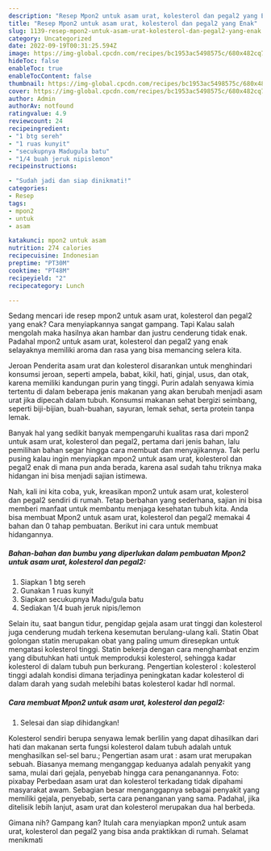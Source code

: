 ```yaml
---
description: "Resep Mpon2 untuk asam urat, kolesterol dan pegal2 yang Enak"
title: "Resep Mpon2 untuk asam urat, kolesterol dan pegal2 yang Enak"
slug: 1139-resep-mpon2-untuk-asam-urat-kolesterol-dan-pegal2-yang-enak
category: Uncategorized
date: 2022-09-19T00:31:25.594Z
image: https://img-global.cpcdn.com/recipes/bc1953ac5498575c/680x482cq70/mpon2-untuk-asam-urat-kolesterol-dan-pegal2-foto-resep-utama.jpg
hideToc: false
enableToc: true
enableTocContent: false
thumbnail: https://img-global.cpcdn.com/recipes/bc1953ac5498575c/680x482cq70/mpon2-untuk-asam-urat-kolesterol-dan-pegal2-foto-resep-utama.jpg
cover: https://img-global.cpcdn.com/recipes/bc1953ac5498575c/680x482cq70/mpon2-untuk-asam-urat-kolesterol-dan-pegal2-foto-resep-utama.jpg
author: Admin
authorAv: notfound
ratingvalue: 4.9
reviewcount: 24
recipeingredient:
- "1 btg sereh"
- "1 ruas kunyit"
- "secukupnya Madugula batu"
- "1/4 buah jeruk nipislemon"
recipeinstructions:

- "Sudah jadi dan siap dinikmati!"
categories:
- Resep
tags:
- mpon2
- untuk
- asam

katakunci: mpon2 untuk asam 
nutrition: 274 calories
recipecuisine: Indonesian
preptime: "PT30M"
cooktime: "PT48M"
recipeyield: "2"
recipecategory: Lunch

---
```



Sedang mencari ide resep mpon2 untuk asam urat, kolesterol dan pegal2 yang enak? Cara menyiapkannya sangat gampang. Tapi Kalau salah mengolah maka hasilnya akan hambar dan justru cenderung tidak enak. Padahal mpon2 untuk asam urat, kolesterol dan pegal2 yang enak selayaknya memiliki aroma dan rasa yang bisa memancing selera kita.


Jeroan Penderita asam urat dan kolesterol disarankan untuk menghindari konsumsi jeroan, seperti ampela, babat, kikil, hati, ginjal, usus, dan otak, karena memiliki kandungan purin yang tinggi. Purin adalah senyawa kimia tertentu di dalam beberapa jenis makanan yang akan berubah menjadi asam urat jika dipecah dalam tubuh. Konsumsi makanan sehat bergizi seimbang, seperti biji-bijian, buah-buahan, sayuran, lemak sehat, serta protein tanpa lemak.

Banyak hal yang sedikit banyak mempengaruhi kualitas rasa dari mpon2 untuk asam urat, kolesterol dan pegal2, pertama dari jenis bahan, lalu pemilihan bahan segar hingga cara membuat dan menyajikannya. Tak perlu pusing kalau ingin menyiapkan mpon2 untuk asam urat, kolesterol dan pegal2 enak di mana pun anda berada, karena asal sudah tahu triknya maka hidangan ini bisa menjadi sajian istimewa.


Nah, kali ini kita coba, yuk, kreasikan mpon2 untuk asam urat, kolesterol dan pegal2 sendiri di rumah. Tetap berbahan yang sederhana, sajian ini bisa memberi manfaat untuk membantu menjaga kesehatan tubuh kita. Anda bisa membuat Mpon2 untuk asam urat, kolesterol dan pegal2 memakai 4 bahan dan 0 tahap pembuatan. Berikut ini cara untuk membuat hidangannya.

<!--inarticleads1-->

##### Bahan-bahan dan bumbu yang diperlukan dalam pembuatan Mpon2 untuk asam urat, kolesterol dan pegal2:

1. Siapkan 1 btg sereh
1. Gunakan 1 ruas kunyit
1. Siapkan secukupnya Madu/gula batu
1. Sediakan 1/4 buah jeruk nipis/lemon


Selain itu, saat bangun tidur, pengidap gejala asam urat tinggi dan kolesterol juga cenderung mudah terkena kesemutan berulang-ulang kali. Statin Obat golongan statin merupakan obat yang paling umum diresepkan untuk mengatasi kolesterol tinggi. Statin bekerja dengan cara menghambat enzim yang dibutuhkan hati untuk memproduksi kolesterol, sehingga kadar kolesterol di dalam tubuh pun berkurang. Pengertian kolesterol : kolesterol tinggi adalah kondisi dimana terjadinya peningkatan kadar kolesterol di dalam darah yang sudah melebihi batas kolesterol kadar hdl normal. 

<!--inarticleads2-->

##### Cara membuat Mpon2 untuk asam urat, kolesterol dan pegal2:


1. Selesai dan siap dihidangkan!

Kolesterol sendiri berupa senyawa lemak berlilin yang dapat dihasilkan dari hati dan makanan serta fungsi kolesterol dalam tubuh adalah untuk menghasilkan sel-sel baru.; Pengertian asam urat : asam urat merupakan sebuah. Biasanya memang menganggap keduanya adalah penyakit yang sama, mulai dari gejala, penyebab hingga cara penanganannya. Foto: pixabay Perbedaan asam urat dan kolesterol terkadang tidak dipahami masyarakat awam. Sebagian besar menganggapnya sebagai penyakit yang memiliki gejala, penyebab, serta cara penanganan yang sama. Padahal, jika ditelisik lebih lanjut, asam urat dan kolesterol merupakan dua hal berbeda. 

Gimana nih? Gampang kan? Itulah cara menyiapkan mpon2 untuk asam urat, kolesterol dan pegal2 yang bisa anda praktikkan di rumah. Selamat menikmati
